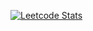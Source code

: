 <a href="https://leetcode.com/WilliamAmbrozic/">![Leetcode Stats](https://leetcode.card.workers.dev/?username=WilliamAmbrozic&theme=unicorn)</a>
